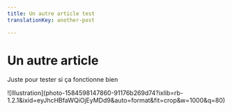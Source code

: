 ```yaml
---
title: Un autre article test
translationKey: another-post

---
```

# Un autre article

Juste pour tester si ça fonctionne bien

!\[Illustration\](photo-1584598147860-91176b269d74?ixlib=rb-1.2.1&ixid=eyJhcHBfaWQiOjEyMDd9&auto=format&fit=crop&w=1000&q=80)